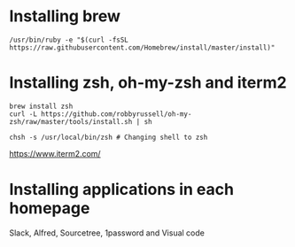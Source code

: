 # Installing brew
`/usr/bin/ruby -e "$(curl -fsSL https://raw.githubusercontent.com/Homebrew/install/master/install)"`

# Installing zsh, oh-my-zsh and iterm2
```
brew install zsh
curl -L https://github.com/robbyrussell/oh-my-zsh/raw/master/tools/install.sh | sh

chsh -s /usr/local/bin/zsh # Changing shell to zsh
```

https://www.iterm2.com/

# Installing applications in each homepage
Slack, Alfred, Sourcetree, 1password and Visual code
